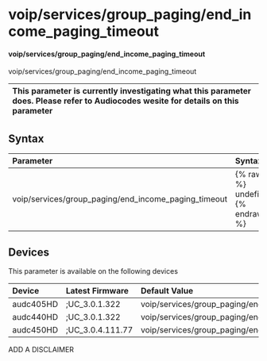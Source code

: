 ﻿---
description: voip/services/group_paging/end_income_paging_timeout
search: false
---

# voip/services/group_paging/end_income_paging_timeout

#### voip/services/group_paging/end_income_paging_timeout

voip/services/group_paging/end_income_paging_timeout


| This parameter is currently investigating what this parameter does. Please refer to Audiocodes wesite for details on this parameter | 
| :--- |

## Syntax
| Parameter | Syntax |
| :--- | :--- |
|voip/services/group_paging/end_income_paging_timeout | {% raw %} undefined {% endraw %}|

## Devices
This parameter is available on the following devices

| Device | Latest Firmware | Default Value |
|:---|:---|:---|
| audc405HD | ;UC_3.0.1.322 | voip/services/group_paging/end_income_paging_timeout=800 
| audc440HD | ;UC_3.0.1.322 | voip/services/group_paging/end_income_paging_timeout=800 
| audc450HD | ;UC_3.0.4.111.77 | voip/services/group_paging/end_income_paging_timeout=500 

ADD A DISCLAIMER
